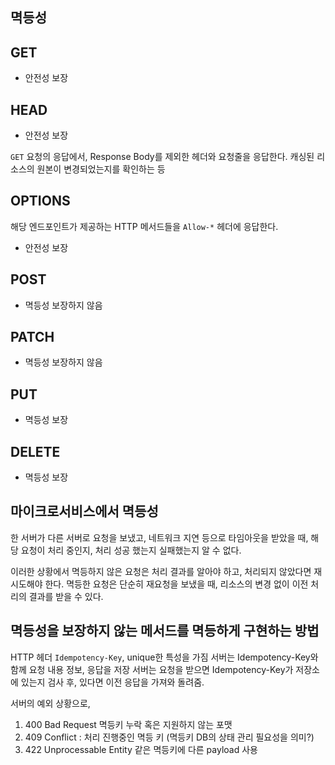 ## 멱등성

## GET
- 안전성 보장

## HEAD
- 안전성 보장

`GET` 요청의 응답에서, Response Body를 제외한 헤더와 요청줄을 응답한다.
캐싱된 리소스의 원본이 변경되었는지를 확인하는 등

## OPTIONS
해당 엔드포인트가 제공하는 HTTP 메서드들을 `Allow-*` 헤더에 응답한다.
- 안전성 보장

## POST
- 멱등성 보장하지 않음

## PATCH
- 멱등성 보장하지 않음

## PUT
- 멱등성 보장

## DELETE
- 멱등성 보장


## 마이크로서비스에서 멱등성
한 서버가 다른 서버로 요청을 보냈고, 네트워크 지연 등으로 타임아웃을 받았을 때,
해당 요청이 처리 중인지, 처리 성공 했는지 실패했는지 알 수 없다.

이러한 상황에서 멱등하지 않은 요청은 처리 결과를 알아야 하고, 처리되지 않았다면 재시도해야 한다.
멱등한 요청은 단순히 재요청을 보냈을 때, 리소스의 변경 없이 이전 처리의 결과를 받을 수 있다.


## 멱등성을 보장하지 않는 메서드를 멱등하게 구현하는 방법
HTTP 헤더 `Idempotency-Key`, unique한 특성을 가짐
서버는 Idempotency-Key와 함께 요청 내용 정보, 응답을 저장
서버는 요청을 받으면 Idempotency-Key가 저장소에 있는지 검사 후, 있다면 이전 응답을 가져와 돌려줌.

서버의 예외 상황으로,
1. 400 Bad Request 멱등키 누락 혹은 지원하지 않는 포맷
2. 409 Conflict : 처리 진행중인 멱등 키 (멱등키 DB의 상태 관리 필요성을 의미?)
3. 422 Unprocessable Entity 같은 멱등키에 다른 payload 사용
